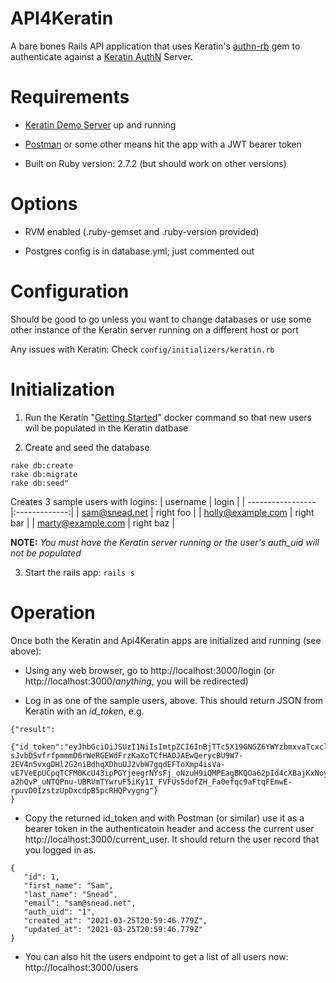 # API4Keratin

A bare bones Rails API application that uses Keratin's [authn-rb](https://github.com/keratin/authn-rb) gem to authenticate against a [Keratin AuthN](https://keratin.tech) Server.


# Requirements

* [Keratin Demo Server](https://keratin.tech/#getting-started) up and running

* [Postman](http://postman.com) or some other means hit the app with a JWT bearer token

* Built on Ruby version: 2.7.2 (but should work on other versions)

# Options

* RVM enabled (.ruby-gemset and .ruby-version provided)

* Postgres config is in database.yml; just commented out

# Configuration

Should be good to go unless you want to change databases or use some other instance of the Keratin server running on a different host or port

Any issues with Keratin: Check `config/initializers/keratin.rb`

# Initialization

 1. Run the Keratin "[Getting Started](https://keratin.tech/#getting-started)" docker command so that new users will be populated in the Keratin datbase

 2. Create and seed the database
```
rake db:create
rake db:migrate
rake db:seed"
```
Creates 3 sample users with logins:
| username          | login         |
| ----------------- |:-------------:|
| sam@snead.net     | right foo     |
| holly@example.com | right bar     |
| marty@example.com | right baz     |


**NOTE:** *You must have the Keratin server running or the user's auth_uid will not be populated*

3. Start the rails app: `rails s`


# Operation

Once both the Keratin and Api4Keratin apps are initialized and running (see above):

 * Using any web browser, go to http://localhost:3000/login (or http://localhost:3000/*anything*, you will be redirected)

 * Log in as one of the sample users, above. This should return JSON from Keratin with an *id_token*, e.g.
 ```
 {"result":
  {"id_token":"eyJhbGciOiJSUzI1NiIsImtpZCI6InBjTTc5X19GNGZ6YWYzbmxvaTcxclltbTd0cDFDRkdJUThseC1mYUFMaWMiLCJ0eXAiOiJKV1QifQ.eyJhdWQiOlsibG9jYWxob3N0Il0sImF1dGhfdGltZSI6MTYxNjY5NjA3OSwiZXhwIjoxNjE2Njk5Njc5LCJpYXQiOjE2MTY2OTYwNzksImlzcyI6ImxvY2FsaG9zdDo4MDgwIiwic3ViIjoiMyJ9.qks6MQpvbpAx-sJvbDSvfrfpmmmD6rWeRGEWdFrzKaXoTCfHAOJAEwQerycBU9W7-2EV4n5vxgDHl2G2niBdhqXDhuUJ2vbW7gqdEFToXmp4isVa-vE7VeEpUCpqTCFM0KcU43ipPGYjeegrNYsFj_oNzuH9iQMPEagBKQOa62pId4cXBajKxNoyrt6lezQdDJwTmkDr4XFhFmZZGwbHv_1BjCrR7UznkgAefEC7gnKKb_taJFCv0wH-a2hQvP_uNTQPnu-UBRVmTYwruF5iKy1I_FVFUs5dofZH_Fa0efqc9aFtqFEmwE-rpuvD0IzstzUpDxcdpB5pcRHQPvygng"}
}
 ```

 * Copy the returned id_token and with Postman (or similar) use it as a bearer token in the authenticatoin header and access the current user http://localhost:3000/current_user. It should return the user record that you logged in as.
 ```
 {
    "id": 1,
    "first_name": "Sam",
    "last_name": "Snead",
    "email": "sam@snead.net",
    "auth_uid": "1",
    "created_at": "2021-03-25T20:59:46.779Z",
    "updated_at": "2021-03-25T20:59:46.779Z"
}
```

* You can also hit the users endpoint to get a list of all users now: http://localhost:3000/users

